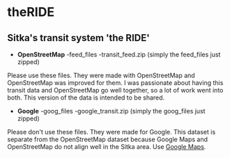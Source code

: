 # theRIDE
Sitka's transit system 'the RIDE'
------

* **OpenStreetMap**
    -feed_files
    -transit_feed.zip (simply the feed_files just zipped)

Please use these files. They were made with OpenStreetMap and OpenStreetMap was improved for them. I was passionate about having this transit data and OpenStreetMap go well together, so a lot of work went into both. This version of the data is intended to be shared.

* **Google**
    -goog_files
    -google_transit.zip (simply the goog_files just zipped)

Please don't use these files. They were made for Google. This dataset is separate from the OpenStreetMap dataset because Google Maps and OpenStreetMap do not align well in the Sitka area. Use [Google Maps](https://www.google.com/maps/@57.0540593,-135.3292799,14z).
